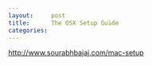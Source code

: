 ```yaml
---
layout:     post
title:      The OSX Setup Guide
categories:
---
```


http://www.sourabhbajaj.com/mac-setup

